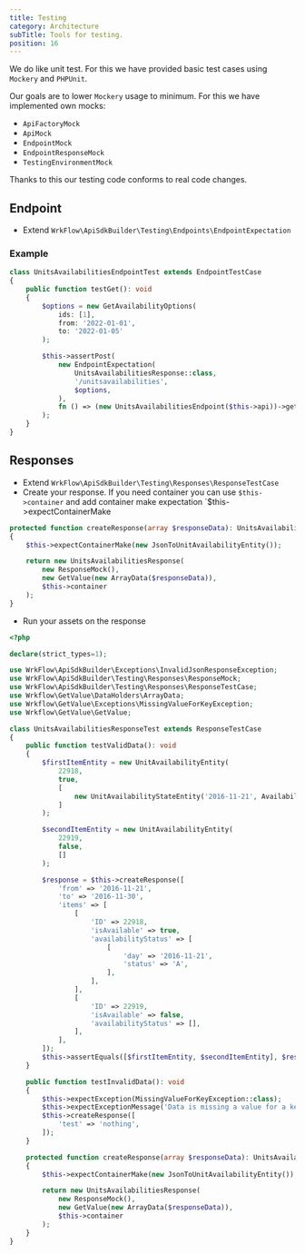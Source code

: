 ```yaml
---
title: Testing
category: Architecture
subTitle: Tools for testing.
position: 16
---
```


We do like unit test. For this we have provided basic test cases using `Mockery` and `PHPUnit`.

Our goals are to lower `Mockery` usage to minimum. For this we have implemented own mocks:

- `ApiFactoryMock`
- `ApiMock`
- `EndpointMock`
- `EndpointResponseMock`
- `TestingEnvironmentMock`

Thanks to this our testing code conforms to real code changes.

## Endpoint

- Extend `WrkFlow\ApiSdkBuilder\Testing\Endpoints\EndpointExpectation` 

### Example

```php
class UnitsAvailabilitiesEndpointTest extends EndpointTestCase
{
    public function testGet(): void
    {
        $options = new GetAvailabilityOptions(
            ids: [1],
            from: '2022-01-01',
            to: '2022-01-05'
        );

        $this->assertPost(
            new EndpointExpectation(
                UnitsAvailabilitiesResponse::class,
                '/unitsavailabilities',
                $options,
            ),
            fn () => (new UnitsAvailabilitiesEndpoint($this->api))->get($options)
        );
    }
}
```

## Responses

- Extend `WrkFlow\ApiSdkBuilder\Testing\Responses\ResponseTestCase`
- Create your response. If you need container you can use `$this->container` and add container make expectation `$this->expectContainerMake
```php
protected function createResponse(array $responseData): UnitsAvailabilitiesResponse
{
    $this->expectContainerMake(new JsonToUnitAvailabilityEntity());

    return new UnitsAvailabilitiesResponse(
        new ResponseMock(),
        new GetValue(new ArrayData($responseData)),
        $this->container
    );
} 
```
- Run your assets on the response

```php
<?php

declare(strict_types=1);

use WrkFlow\ApiSdkBuilder\Exceptions\InvalidJsonResponseException;
use WrkFlow\ApiSdkBuilder\Testing\Responses\ResponseMock;
use WrkFlow\ApiSdkBuilder\Testing\Responses\ResponseTestCase;
use Wrkflow\GetValue\DataHolders\ArrayData;
use Wrkflow\GetValue\Exceptions\MissingValueForKeyException;
use Wrkflow\GetValue\GetValue;

class UnitsAvailabilitiesResponseTest extends ResponseTestCase
{
    public function testValidData(): void
    {
        $firstItemEntity = new UnitAvailabilityEntity(
            22918,
            true,
            [
                new UnitAvailabilityStateEntity('2016-11-21', AvailabilityState::Available),
            ]
        );

        $secondItemEntity = new UnitAvailabilityEntity(
            22919,
            false,
            []
        );

        $response = $this->createResponse([
            'from' => '2016-11-21',
            'to' => '2016-11-30',
            'items' => [
                [
                    'ID' => 22918,
                    'isAvailable' => true,
                    'availabilityStatus' => [
                        [
                            'day' => '2016-11-21',
                            'status' => 'A',
                        ],
                    ],
                ],
                [
                    'ID' => 22919,
                    'isAvailable' => false,
                    'availabilityStatus' => [],
                ],
            ],
        ]);
        $this->assertEquals([$firstItemEntity, $secondItemEntity], $response->items());
    }

    public function testInvalidData(): void
    {
        $this->expectException(MissingValueForKeyException::class);
        $this->expectExceptionMessage('Data is missing a value for a key <from>');
        $this->createResponse([
            'test' => 'nothing',
        ]);
    }

    protected function createResponse(array $responseData): UnitsAvailabilitiesResponse
    {
        $this->expectContainerMake(new JsonToUnitAvailabilityEntity());

        return new UnitsAvailabilitiesResponse(
            new ResponseMock(),
            new GetValue(new ArrayData($responseData)),
            $this->container
        );
    }
}
```
